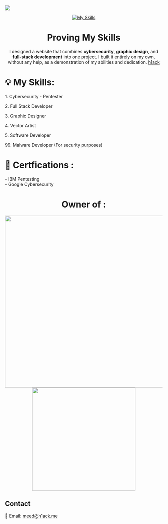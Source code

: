 <img src="https://files.catbox.moe/clzwth.png">

<div align="center">
  
  [![My Skills](https://skillicons.dev/icons?i=java,nodejs,bash,cs,cpp,css,html,discord,dotnet,electron,express,firebase,git,github,kali,linux,mongodb,mysql,nodejs,npm,photoshop,php,postman,py,qt,react,tailwind&theme=dark)](https://skillicons.dev)

</div>

<div align="center">
  <h1>Proving My Skills</h1>
  <p>
    I designed a website that combines <strong>cybersecurity</strong>, <strong>graphic design</strong>, and <strong>full-stack development</strong> into one project.
    I built it entirely on my own, without any help, as a demonstration of my abilities and dedication. <span><a href="https://h1ack.me">h1ack</a><span>
  </p>
</div>


<div>
  <h1>💡 My Skills:</h1>
  <p>1. Cybersecurity - Pentester</p>
  <p>2. Full Stack Developer</p>
  <p>3. Graphic Designer</p>
  <p>4. Vector Artist</p>
  <p>5. Software Developer</p>
  <p>99. Malware Developer (For security purposes)</p>
</div>


<div>
  <h1>📜 Certfications : </h1><p>
- IBM Pentesting<br/>
- Google Cybersecurity</p>
</div>

<div align="center">
  <h1>Owner of : </h1>
  <img src="https://github.com/user-attachments/assets/6cdb9569-aeac-4461-a76e-f2502db0c1ee" width="550px"></br>
  <img src="https://github.com/user-attachments/assets/61d5fc4a-c1b2-40ab-be18-a2dd9c0daec9" width="330px">
</div>


## Contact
📧 Email: [meed@h1ack.me](mailto:meed@h1ack.me)
